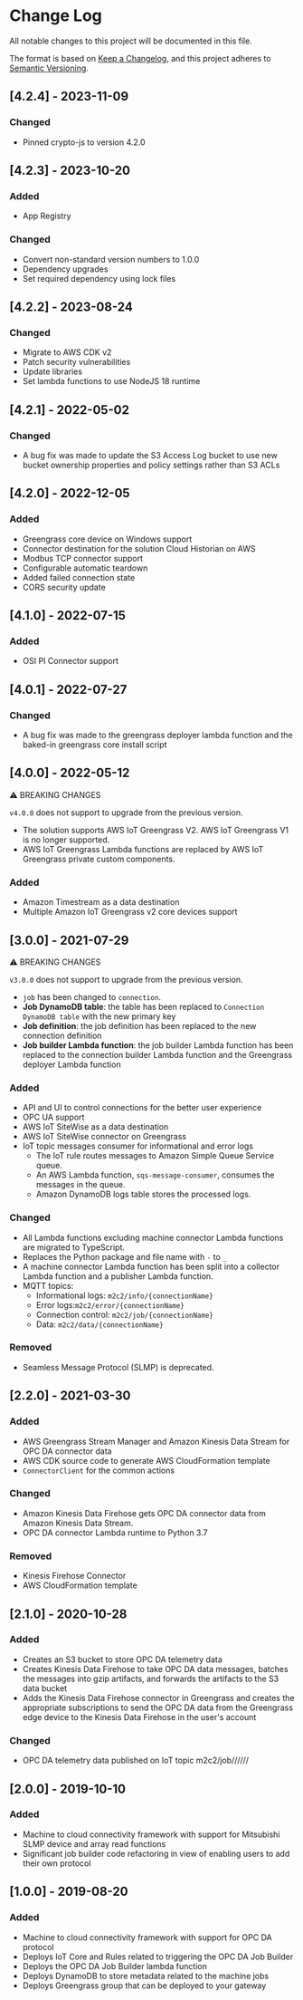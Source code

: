 # Change Log

All notable changes to this project will be documented in this file.

The format is based on [Keep a Changelog](https://keepachangelog.com/en/1.0.0/),
and this project adheres to [Semantic Versioning](https://semver.org/spec/v2.0.0.html).

## [4.2.4] - 2023-11-09

### Changed
- Pinned crypto-js to version 4.2.0 

## [4.2.3] - 2023-10-20

### Added
- App Registry

### Changed
- Convert non-standard version numbers to 1.0.0
- Dependency upgrades
- Set required dependency using lock files

## [4.2.2] - 2023-08-24

### Changed

- Migrate to AWS CDK v2
- Patch security vulnerabilities
- Update libraries
- Set lambda functions to use NodeJS 18 runtime

## [4.2.1] - 2022-05-02

### Changed

- A bug fix was made to update the S3 Access Log bucket to use new bucket ownership properties and policy settings rather than S3 ACLs

## [4.2.0] - 2022-12-05

### Added

- Greengrass core device on Windows support
- Connector destination for the solution Cloud Historian on AWS
- Modbus TCP connector support
- Configurable automatic teardown
- Added failed connection state
- CORS security update

## [4.1.0] - 2022-07-15

### Added

- OSI PI Connector support

## [4.0.1] - 2022-07-27

### Changed

- A bug fix was made to the greengrass deployer lambda function and the baked-in greengrass core install script

## [4.0.0] - 2022-05-12

⚠ BREAKING CHANGES

`v4.0.0` does not support to upgrade from the previous version.

- The solution supports AWS IoT Greengrass V2. AWS IoT Greengrass V1 is no longer supported.
- AWS IoT Greengrass Lambda functions are replaced by AWS IoT Greengrass private custom components.

### Added

- Amazon Timestream as a data destination
- Multiple Amazon IoT Greengrass v2 core devices support

## [3.0.0] - 2021-07-29

⚠ BREAKING CHANGES

`v3.0.0` does not support to upgrade from the previous version.

- `job` has been changed to `connection`.
- **Job DynamoDB table**: the table has been replaced to `Connection DynamoDB table` with the new primary key
- **Job definition**: the job definition has been replaced to the new connection definition
- **Job builder Lambda function**: the job builder Lambda function has been replaced to the connection builder Lambda function and the Greengrass deployer Lambda function

### Added

- API and UI to control connections for the better user experience
- OPC UA support
- AWS IoT SiteWise as a data destination
- AWS IoT SiteWise connector on Greengrass
- IoT topic messages consumer for informational and error logs
  - The IoT rule routes messages to Amazon Simple Queue Service queue.
  - An AWS Lambda function, `sqs-message-consumer`, consumes the messages in the queue.
  - Amazon DynamoDB logs table stores the processed logs.

### Changed

- All Lambda functions excluding machine connector Lambda functions are migrated to TypeScript.
- Replaces the Python package and file name with `-` to `_`
- A machine connector Lambda function has been split into a collector Lambda function and a publisher Lambda function.
- MQTT topics:
  - Informational logs: `m2c2/info/{connectionName}`
  - Error logs:`m2c2/error/{connectionName}`
  - Connection control: `m2c2/job/{connectionName}`
  - Data: `m2c2/data/{connectionName}`

### Removed

- Seamless Message Protocol (SLMP) is deprecated.

## [2.2.0] - 2021-03-30

### Added

- AWS Greengrass Stream Manager and Amazon Kinesis Data Stream for OPC DA connector data
- AWS CDK source code to generate AWS CloudFormation template
- `ConnectorClient` for the common actions

### Changed

- Amazon Kinesis Data Firehose gets OPC DA connector data from Amazon Kinesis Data Stream.
- OPC DA connector Lambda runtime to Python 3.7

### Removed

- Kinesis Firehose Connector
- AWS CloudFormation template

## [2.1.0] - 2020-10-28

### Added

- Creates an S3 bucket to store OPC DA telemetry data
- Creates Kinesis Data Firehose to take OPC DA data messages, batches the messages into gzip artifacts, and forwards the artifacts to the S3 data bucket
- Adds the Kinesis Data Firehose connector in Greengrass and creates the appropriate subscriptions to send the OPC DA data from the Greengrass edge device to the Kinesis Data Firehose in the user's account

### Changed

- OPC DA telemetry data published on IoT topic m2c2/job/<job-name>/<site-name>/<area>/<process>/<machine-name>/<tag-name>

## [2.0.0] - 2019-10-10

### Added

- Machine to cloud connectivity framework with support for Mitsubishi SLMP device and array read functions
- Significant job builder code refactoring in view of enabling users to add their own protocol

## [1.0.0] - 2019-08-20

### Added

- Machine to cloud connectivity framework with support for OPC DA protocol
- Deploys IoT Core and Rules related to triggering the OPC DA Job Builder
- Deploys the OPC DA Job Builder lambda function
- Deploys DynamoDB to store metadata related to the machine jobs
- Deploys Greengrass group that can be deployed to your gateway
